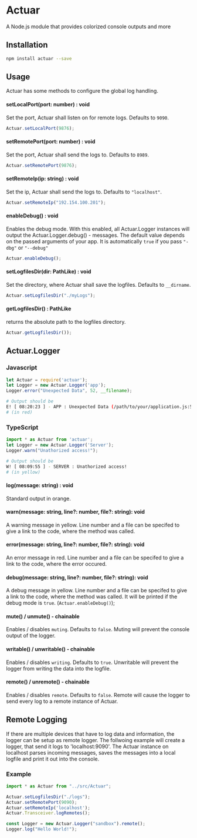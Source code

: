 # Actuar
A Node.js module that provides colorized console outputs and more

## Installation
```sh
npm install actuar --save
```

## Usage

Actuar has some methods to configure the global log handling.

#### setLocalPort(port: number) : void
Set the port, Actuar shall listen on for remote logs.
Defaults to ``9090``.
```TypeScript
Actuar.setLocalPort(9876);
```

#### setRemotePort(port: number) : void
Set the port, Actuar shall send the logs to.
Defaults to ``8989``.
```TypeScript
Actuar.setRemotePort(9876);
```
#### setRemoteIp(ip: string) : void
Set the ip, Actuar shall send the logs to.
Defaults to ``"localhost"``.
```TypeScript
Actuar.setRemoteIp("192.154.100.201");
```

#### enableDebug() : void
Enables the debug mode.
With this enabled, all Actuar.Logger instances will output the Actuar.Logger.debug() - messages.
The default value depends on the passed arguments of your app.
It is automatically ``true`` if you pass ``"-dbg"`` or ``"--debug"``
```TypeScript
Actuar.enableDebug();
```
#### setLogfilesDir(dir: PathLike) : void
Set the directory, where Actuar shall save the logfiles.
Defaults to ``__dirname``.
```TypeScript
Actuar.setLogfilesDir("./myLogs");
```

#### getLogfilesDir() : PathLike
returns the absolute path to the logfiles directory.
```TypeScript
Actuar.getLogfilesDir());
```
## Actuar.Logger 
### Javascript
```Javascript
let Actuar = require('actuar');
let Logger = new Actuar.Logger('app');
Logger.error("Unexpected Data", 52, __filename);
```
```sh
# Output should be
E! [ 08:20:23 ] - APP : Unexpected Data (/path/to/your/application.js:52)
# (in red)
```

### TypeScript
```TypeScript
import * as Actuar from 'actuar';
let Logger = new Actuar.Logger('Server');
Logger.warn("Unathorized access!");
```

```sh
# Output should be
W! [ 08:09:55 ] - SERVER : Unathorized access!
# (in yellow)
```

#### log(message: string) : void
Standard output in orange.

#### warn(message: string, line?: number, file?: string): void
A warning message in yellow. Line number and a file can be specifed to give a link to the code, where the method was called.

#### error(message: string, line?: number, file?: string): void
An error message in red. Line number and a file can be specifed to give a link to the code, where the error occured.

#### debug(message: string, line?: number, file?: string): void
A debug message in yellow. Line number and a file can be specifed to give a link to the code, where the method was called.
It will be printed if the debug mode is ``true``.
(``Actuar.enableDebug()``);

#### mute() / unmute() - chainable
Enables / disables ``muting``.
Defaults to ``false``.
Muting will prevent the console output of the logger.

#### writable() / unwritable() - chainable
Enables / disables ``writing``.
Defaults to ``true``.
Unwritable will prevent the logger from writing the data into the logfile.

#### remote() / unremote() - chainable
Enables / disables ``remote``.
Defaults to ``false``.
Remote will cause the logger to send every log to a remote instance of Actuar.

## Remote Logging

If there are multiple devices that have to log data and information, the logger can be setup as remote logger.
The follwoing example will create a logger, that send it logs to 'localhost:9090'.
The Actuar instance on localhost parses incoming messages, saves the messages into a local logfile and print it out into the console. 
### Example
```TypeScript
import * as Actuar from "../src/Actuar";

Actuar.setLogfilesDir("./logs");
Actuar.setRemotePort(9090);
Actuar.setRemoteIp('localhost');
Actuar.Transceiver.logRemotes();

const Logger = new Actuar.Logger("sandbox").remote();
Logger.log("Hello World!");
```

